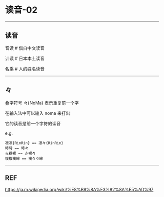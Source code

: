 # 读音-02

---
## 读音

音读
    # 借自中文读音


训读
    # 日本本土读音


名乘
    # 人的姓名读音




---
## 々

叠字符号 々{NoMa} 表示重复前一个字

在输入法中可以输入 noma 来打出

它的读音是前一个字符的读音

e.g.
```
凛凛{RinRin} == 凛々{RinRin}
時時 == 時々
赤裸裸 == 赤裸々
複複複線 == 複々々線
```


---
## REF

https://ja.m.wikipedia.org/wiki/%E8%B8%8A%E3%82%8A%E5%AD%97
